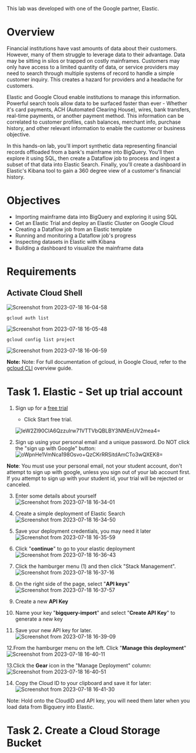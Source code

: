 This lab was developed with one of the Google partner, Elastic.

# Overview

Financial institutions have vast amounts of data about their customers. However, many of them struggle to leverage data to their advantage. Data may be sitting in silos or trapped on costly mainframes. Customers may only have access to a limited quantity of data, or service providers may need to search through multiple systems of record to handle a simple customer inquiry. This creates a hazard for providers and a headache for customers.

Elastic and Google Cloud enable institutions to manage this information. Powerful search tools allow data to be surfaced faster than ever - Whether it's card payments, ACH (Automated Clearing House), wires, bank transfers, real-time payments, or another payment method. This information can be correlated to customer profiles, cash balances, merchant info, purchase history, and other relevant information to enable the customer or business objective.

In this hands-on lab, you'll import synthetic data representing financial records offloaded from a bank's mainframe into BigQuery. You'll then explore it using SQL, then create a Dataflow job to process and ingest a subset of that data into Elastic Search. Finally, you'll create a dashboard in Elastic's Kibana tool to gain a 360 degree view of a customer's financial history.

# Objectives
  - Importing mainframe data into BigQuery and exploring it using SQL
  - Get an Elastic Trial and deploy an Elastic Cluster on Google Cloud
  - Creating a Dataflow job from an Elastic template
  - Running and monitoring a Dataflow job's progress
  - Inspecting datasets in Elastic with Kibana
  - Building a dashboard to visualize the mainframe data


# Requirements

## Activate Cloud Shell

![Screenshot from 2023-07-18 16-04-58](https://github.com/ngchub/Google-Cloud-Workshops/assets/28653377/0178e924-d639-4af0-a70d-82404a19f924)

```console
gcloud auth list
```

![Screenshot from 2023-07-18 16-05-48](https://github.com/ngchub/Google-Cloud-Workshops/assets/28653377/043e1cb9-ab8d-4933-9c43-4c1b0f07a58e)

```console
gcloud config list project
```

![Screenshot from 2023-07-18 16-06-59](https://github.com/ngchub/Google-Cloud-Workshops/assets/28653377/59e99715-a906-4dbc-a424-fac78cb1ae19)

**Note:** Note: For full documentation of gcloud, in Google Cloud, refer to the [gcloud CLI](https://cloud.google.com/sdk/gcloud) overview guide.


# Task 1. Elastic - Set up trial account

1. Sign up for a [free trial](https://www.elastic.co/cloud/elasticsearch-service/signup?utm_source=referral&utm_medium=qwiklabs&utm_campaign=cloud-trial-subscription-pm&utm_id=701610000005lJVAAY)
    - Click Start free trial.

    ![IeW2Zl90CIA6Qzzulrw71VTTVbQBLBY3NMEnUV2mea4=](https://github.com/ngchub/Google-Cloud-Workshops/assets/28653377/fa612e1b-0dc7-40fb-9452-1b790bdfbadd)

2. Sign up using your personal email and a unique password. Do NOT click the "sign up with Google" button:
   ![oWpnHe1VmNca198Osvo+QzCKrRRSitdAmCTo3wQXEK8=](https://github.com/ngchub/Google-Cloud-Workshops/assets/28653377/c2915c58-8407-441c-98d6-c9940e749525)

**Note**: You must use your personal email, not your student account, don't attempt to sign up with google, unless you sign out of your lab account first. If you attempt to sign up with your student id, your trial will be rejected or canceled.

3. Enter some details about yourself
   ![Screenshot from 2023-07-18 16-34-01](https://github.com/ngchub/Google-Cloud-Workshops/assets/28653377/77b5717c-ab06-4874-a00d-9cbfa8453ce1)

4. Create a simple deployment of Elastic Search
   ![Screenshot from 2023-07-18 16-34-50](https://github.com/ngchub/Google-Cloud-Workshops/assets/28653377/59ee54fb-967e-484e-8f46-12816aef43f0)

5. Save your deployment credentials, you may need it later
   ![Screenshot from 2023-07-18 16-35-59](https://github.com/ngchub/Google-Cloud-Workshops/assets/28653377/29075468-7639-46d2-95b2-f71d382056ec)

6. Click "**continue**" to go to your elastic deployment
   ![Screenshot from 2023-07-18 16-36-43](https://github.com/ngchub/Google-Cloud-Workshops/assets/28653377/68b18e15-9f13-4cec-92c8-a0b739aaf87b)

7. Click the hamburger menu (1) and then click "Stack Management".
   ![Screenshot from 2023-07-18 16-37-16](https://github.com/ngchub/Google-Cloud-Workshops/assets/28653377/022ce021-9a4d-4ef4-ac8f-3f3ea9c90627)

8. On the right side of the page, select "**API keys**"
   ![Screenshot from 2023-07-18 16-37-57](https://github.com/ngchub/Google-Cloud-Workshops/assets/28653377/5d095f7a-4da5-4000-ba6b-b23b789cbe98)

9. Create a new **API Key**
    
11. Name your key "**bigquery-import**" and select "**Create API Key**" to generate a new key
    
13. Save your new API key for later.
    ![Screenshot from 2023-07-18 16-39-09](https://github.com/ngchub/Google-Cloud-Workshops/assets/28653377/7581c733-8027-4231-b8ac-9b7f1db2a512)
    
12.From the hamburger menu on the left. Click "**Manage this deployment**"
    ![Screenshot from 2023-07-18 16-40-11](https://github.com/ngchub/Google-Cloud-Workshops/assets/28653377/8147494d-baa3-4f24-81bf-779bf498a7e5)

13.Click the **Gear** icon in the "Manage Deployment" column:
   ![Screenshot from 2023-07-18 16-40-51](https://github.com/ngchub/Google-Cloud-Workshops/assets/28653377/6731d37d-8bb0-4e09-89f4-9df8b1d21848)

14. Copy the Cloud ID to your clipboard and save it for later:
   ![Screenshot from 2023-07-18 16-41-30](https://github.com/ngchub/Google-Cloud-Workshops/assets/28653377/c59169ec-412f-4e7c-bbab-98c1f726ddcc)

Note: Hold onto the CloudID and API key, you will need them later when you load data from Bigquery into Elastic.

# Task 2. Create a Cloud Storage Bucket



